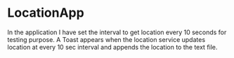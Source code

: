 # LocationApp

In the application I have set the interval to get location every 10 seconds for testing purpose.
A Toast appears when the location service updates location at every 10 sec interval and appends the location to the text file.
